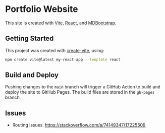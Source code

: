 # Portfolio Website

This site is created with [Vite](https://vitejs.dev/), [React](https://reactjs.org/), and [MDBootstrap](https://mdbootstrap.com/docs/react/).

## Getting Started

This project was created with [create-vite](https://github.com/vitejs/vite/tree/main/packages/create-vite), using:

```bash
npm create vite@latest my-react-app --template react
```

## Build and Deploy

Pushing changes to the `main` branch will trigger a GitHub Action to build and deploy the site to GitHub Pages. The build files are stored in the `gh-pages` branch.

## Issues

- Routing issues: https://stackoverflow.com/a/74149347/17225509